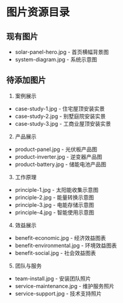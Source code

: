 # 图片资源目录

## 现有图片
- solar-panel-hero.jpg - 首页横幅背景图
- system-diagram.jpg - 系统示意图

## 待添加图片
1. 案例展示
- case-study-1.jpg - 住宅屋顶安装实景
- case-study-2.jpg - 别墅庭院安装实景
- case-study-3.jpg - 工商业屋顶安装实景

2. 产品展示
- product-panel.jpg - 光伏板产品图
- product-inverter.jpg - 逆变器产品图
- product-battery.jpg - 储能电池产品图

3. 工作原理
- principle-1.jpg - 太阳能收集示意图
- principle-2.jpg - 能量转换示意图
- principle-3.jpg - 电能存储示意图
- principle-4.jpg - 智能使用示意图

4. 效益展示
- benefit-economic.jpg - 经济效益图表
- benefit-environmental.jpg - 环境效益图表
- benefit-social.jpg - 社会效益图表

5. 团队与服务
- team-install.jpg - 安装团队照片
- service-maintenance.jpg - 维护服务照片
- service-support.jpg - 技术支持照片